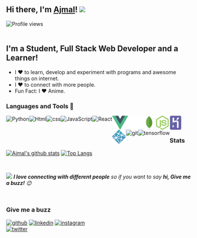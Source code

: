 ## Hi there, I'm [Ajmal](https://github.com/ajmalmohad)! <img src="https://raw.githubusercontent.com/MartinHeinz/MartinHeinz/master/wave.gif" width="30px">
![Profile views](https://gpvc.arturio.dev/ajmalmohad)  
<br>

## I'm a Student, Full Stack Web Developer and a Learner!
- I ❤️ to learn, develop and experiment with programs and awesome things on internet.
- I ❤️ to connect with more people.
- Fun Fact: I ❤️ Anime.

### Languages and Tools 💚
<a href="https://www.python.org" target="_blank"><img align="left" alt="Python" height ="45px" src="https://raw.githubusercontent.com/rahul-jha98/github_readme_icons/main/language_and_tools/square/python/python.svg"></a>
<a href="https://html.com/" target="_blank"> <img align="left" alt="Html" height ="42px" src="https://raw.githubusercontent.com/rahul-jha98/github_readme_icons/main/language_and_tools/square/html/html.svg"> </a>
<a href="https://www.w3schools.com/css/css_intro.asp" target="_blank"> <img align="left" alt="css" height ="45px" src="https://raw.githubusercontent.com/rahul-jha98/github_readme_icons/main/language_and_tools/square/css/css.svg"> </a>
<a href="https://developer.mozilla.org/en-US/docs/Web/JavaScript" target="_blank"> <img align="left" alt="JavaScript" height ="45px"  src="https://raw.githubusercontent.com/rahul-jha98/github_readme_icons/main/language_and_tools/square/javascript/javascript.svg"> </a>
<a href="https://reactjs.org/" target="_blank"> <img align="left" alt="React" height ="45px" src="https://raw.githubusercontent.com/rahul-jha98/github_readme_icons/main/language_and_tools/square/react/react.svg"></a>
<a href="https://vuejs.org/" target="_blank"> <img align="left" src="./svgassets/vue-js.svg" alt="vue" height="38px"/> </a>
<a href="https://flask.palletsprojects.com/en/2.0.x/" target="_blank"> <img align="left" src="./svgassets/flaskwhite.svg" alt="vue" height="38px"/> </a>
<a href="https://www.mongodb.com/" target="_blank"> <img align="left" src="./svgassets/mongodb.svg" alt="vue" height="38px"/> </a>
<a href="https://nodejs.org/en/" target="_blank"> <img align="left" src="./svgassets/nodejs.svg" alt="vue" height="38px"/> </a>
<a href="https://www.heroku.com/" target="_blank"> <img align="left" src="./svgassets/heroku.svg" alt="vue" height="38px"/> </a>
<a href="https://www.netlify.com/" target="_blank"> <img align="left" src="./svgassets/netlify.svg" alt="vue" height="38px"/> </a>
<a href="https://git-scm.com/" target="_blank"> <img src="https://raw.githubusercontent.com/rahul-jha98/github_readme_icons/main/language_and_tools/square/git-scm/git-scm.svg" align="left" alt="git" height='45px'/> </a>
<a href="https://www.tensorflow.org" target="_blank"> <img align="left" src="https://raw.githubusercontent.com/rahul-jha98/github_readme_icons/main/language_and_tools/square/tensorflow/tensorflow.svg" alt="tensorflow" height="42px"/> </a>

<br>
<br>

### Stats
[![Ajmal's github stats](https://github-readme-stats.vercel.app/api?username=ajmalmohad&show_icons=true&theme=midnight-purple)](https://github.com/anuraghazra/github-readme-stats)
[![Top Langs](https://github-readme-stats.vercel.app/api/top-langs/?username=ajmalmohad&layout=compact&theme=midnight-purple)](https://github.com/anuraghazra/github-readme-stats)

<br>

<img src="https://media.giphy.com/media/LnQjpWaON8nhr21vNW/giphy.gif" width="60"> <em><b>I love connecting with different people</b> so if you want to say <b>hi, Give me a buzz!</b> 😊</em>

<br>

### Give me a buzz
[<img src='https://img.icons8.com/fluent/50/000000/github.png' alt='github' height='40'>](https://github.com/ajmalmohad)
[<img src='https://img.icons8.com/fluent/50/000000/linkedin.png' alt='linkedin' height='40'>](https://www.linkedin.com/in/ajmal-moha-d-1927831b6/) 
[<img src='https://img.icons8.com/fluent/50/000000/instagram-new.png' alt='instagram' height='40'>](https://www.instagram.com/ajmal_mohad)  
[<img src='https://img.icons8.com/fluent/50/000000/twitter.png' alt='twitter' height='40'>](https://twitter.com/ajmal_mohad1)  

<br>
